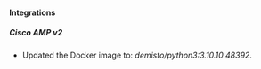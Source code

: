 #### Integrations
##### Cisco AMP v2
- Updated the Docker image to: *demisto/python3:3.10.10.48392*.
